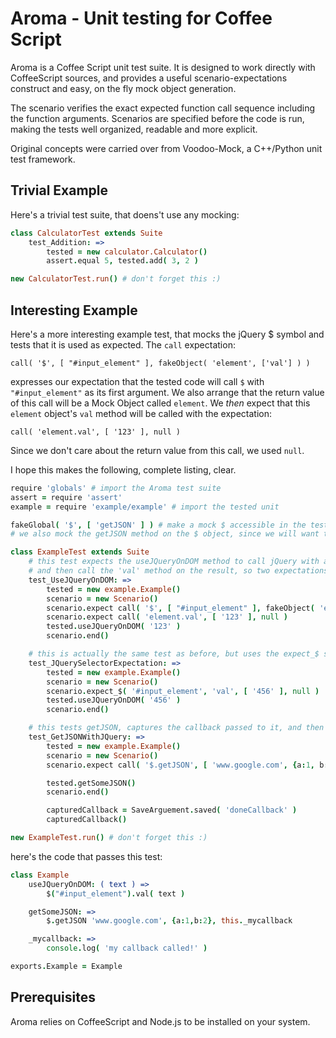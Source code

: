 # Aroma - Unit testing for Coffee Script

Aroma is a Coffee Script unit test suite. It is designed to work directly with CoffeeScript sources, and provides a useful scenario-expectations construct and easy, on the fly mock object generation.

The scenario verifies the exact expected function call sequence including the function arguments. Scenarios are specified before the code is run, making the tests well organized, readable and more explicit. 

Original concepts were carried over from Voodoo-Mock, a C++/Python unit test framework.

## Trivial Example
Here's a trivial test suite, that doens't use any mocking:


```coffeescript
class CalculatorTest extends Suite
	test_Addition: =>
		tested = new calculator.Calculator()
		assert.equal 5, tested.add( 3, 2 )

new CalculatorTest.run() # don't forget this :)
```

## Interesting Example
Here's a more interesting example test, that mocks the jQuery $ symbol and tests that it is used as expected. 
The `call` expectation: 

	call( '$', [ "#input_element" ], fakeObject( 'element', ['val'] ) )

expresses our expectation that the tested code will call `$` with `"#input_element"` as its first argument. We also arrange that
the return value of this call will be a Mock Object called `element`.
We *then* expect that this `element` object's `val` method will be called with the expectation:

	call( 'element.val', [ '123' ], null )

Since we don't care about the return value from this call, we used `null`.
	

I hope this makes the following, complete listing, clear.


```coffeescript
require 'globals' # import the Aroma test suite
assert = require 'assert'
example = require 'example/example' # import the tested unit

fakeGlobal( '$', [ 'getJSON' ] ) # make a mock $ accessible in the tested unit 
# we also mock the getJSON method on the $ object, since we will want to use it later for expectations

class ExampleTest extends Suite
	# this test expects the useJQueryOnDOM method to call jQuery with a selector, 
	# and then call the 'val' method on the result, so two expectations overall.
	test_UseJQueryOnDOM: =>
		tested = new example.Example()
		scenario = new Scenario()
		scenario.expect call( '$', [ "#input_element" ], fakeObject( 'element', ['val'] ) )
		scenario.expect call( 'element.val', [ '123' ], null )
		tested.useJQueryOnDOM( '123' )
		scenario.end()

	# this is actually the same test as before, but uses the expect_$ shorthand
	test_JQuerySelectorExpectation: =>
		tested = new example.Example()
		scenario = new Scenario()
		scenario.expect_$( '#input_element', 'val', [ '456' ], null )
		tested.useJQueryOnDOM( '456' )
		scenario.end()

	# this tests getJSON, captures the callback passed to it, and then calls it
	test_GetJSONWithJQuery: =>
		tested = new example.Example()
		scenario = new Scenario()
		scenario.expect call( '$.getJSON', [ 'www.google.com', {a:1, b:2}, new SaveArguement( 'doneCallback' ) ], null )

		tested.getSomeJSON()
		scenario.end()

		capturedCallback = SaveArguement.saved( 'doneCallback' )
		capturedCallback()

new ExampleTest.run() # don't forget this :)
```

here's the code that passes this test:
```coffeescript
class Example
	useJQueryOnDOM: ( text ) =>
		$("#input_element").val( text )

	getSomeJSON: =>
		$.getJSON 'www.google.com', {a:1,b:2}, this._mycallback

	_mycallback: =>
		console.log( 'my callback called!' )

exports.Example = Example
```

## Prerequisites
Aroma relies on CoffeeScript and Node.js to be installed on your system.
